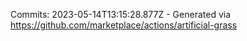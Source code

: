 Commits: 2023-05-14T13:15:28.877Z - Generated via https://github.com/marketplace/actions/artificial-grass
<br>
